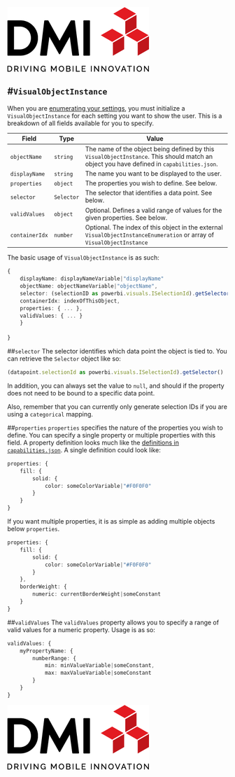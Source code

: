 [![DMI Logo](/img/DMI_Logo.png)](https://dminc.com/)

#`VisualObjectInstance`
---

When you are [enumerating your settings](/docs/advanced/SettingsEnumeration.md), you must initialize a `VisualObjectInstance` for each setting you want to show the user. This is a breakdown of all fields available for you to specify.

|Field|Type|Value|
|--|--|--|
|`objectName`|`string`|The name of the object being defined by this `VisualObjectInstance`. This should match an object you have defined in `capabilities.json`.|
|`displayName`|`string`|The name you want to be displayed to the user.|
|`properties`|`object`|The properties you wish to define. See below.|
|`selector`|`Selector`|The selector that identifies a data point. See below.|
|`validValues`|`object`|Optional. Defines a valid range of values for the given properties. See below.|
|`containerIdx`|`number`|Optional. The index of this object in the external `VisualObjectInstanceEnumeration` or array of `VisualObjectInstance`|

The basic usage of `VisualObjectInstance` is as such:

```typescript
{
    displayName: displayNameVariable|"displayName"
    objectName: objectNameVariable|"objectName",
    selector: (selectionID as powerbi.visuals.ISelectionId).getSelector()|null,
    containerIdx: indexOfThisObject,
    properties: { ... },
    validValues: { ... }
    }

}
```

##`selector`
The selector identifies which data point the object is tied to. You can retrieve the `Selector` object like so:

```typescript
(datapoint.selectionId as powerbi.visuals.ISelectionId).getSelector()
```

In addition, you can always set the value to `null`, and should if the property does not need to be bound to a specific data point.

Also, remember that you can currently only generate selection IDs if you are using a `categorical` mapping.

##`properties`
`properties` specifies the nature of the properties you wish to define. You can specify a single property or multiple properties with this field. A property definition looks much like the [definitions in `capabilities.json`](/docs/advanced/SettingsDefinitions.md). A single definition could look like:

```typescript
properties: {
    fill: {
        solid: {
            color: someColorVariable|"#F0F0F0"
        }
    }
}
```

If you want multiple properties, it is as simple as adding multiple objects below `properties`.

```typescript
properties: {
    fill: {
        solid: {
            color: someColorVariable|"#F0F0F0"
        }
    },
    borderWeight: {
        numeric: currentBorderWeight|someConstant
    }
}
```

##`validValues`
The `validValues` property allows you to specify a range of valid values for a numeric property. Usage is as so:

```typescript
validValues: {
    myPropertyName: {
        numberRange: {
            min: minValueVariable|someConstant,
            max: maxValueVariable|someConstant
        }
    }
}
```

[![DMI Logo](/img/DMI_Logo.png)](https://dminc.com/)
